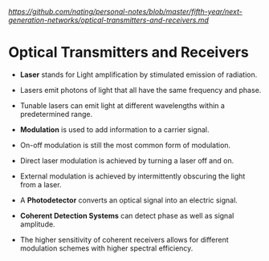 
*https://github.com/nating/personal-notes/blob/master/fifth-year/next-generation-networks/optical-transmitters-and-receivers.md*

# Optical Transmitters and Receivers

* **Laser** stands for Light amplification by stimulated emission of radiation.

* Lasers emit photons of light that all have the same frequency and phase.

* Tunable lasers can emit light at different wavelengths within a predetermined range.

* **Modulation** is used to add information to a carrier signal.

* On-off modulation is still the most common form of modulation.

* Direct laser modulation is achieved by turning a laser off and on.

* External modulation is achieved by intermittently obscuring the light from a laser.

* A **Photodetector** converts an optical signal into an electric signal.

* **Coherent Detection Systems** can detect phase as well as signal amplitude.

* The higher sensitivity of coherent receivers allows for different modulation schemes with higher spectral efficiency.
